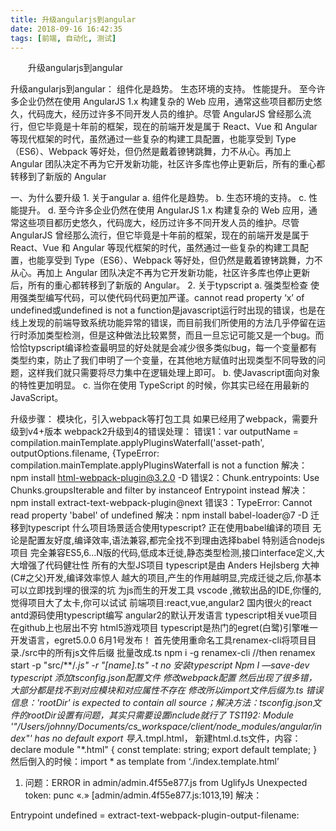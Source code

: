 ```yaml
---
title: 升级angularjs到angular
date: 2018-09-16 16:42:35
tags: [前端, 自动化, 测试]
---
```


&emsp;&emsp;升级angularjs到angular

<!--more-->

升级angularjs到angular：
组件化是趋势。
生态环境的支持。
性能提升。
至今许多企业仍然在使用 AngularJS 1.x 构建复杂的 Web 应用，通常这些项目都历史悠久，代码庞大，经历过许多不同开发人员的维护。尽管 AngularJS 曾经那么流行，但它毕竟是十年前的框架，现在的前端开发是属于 React、Vue 和 Angular 等现代框架的时代，虽然通过一些复杂的构建工具配置，也能享受到 Type（ES6）、Webpack 等好处，但仍然是戴着镣铐跳舞，力不从心。再加上 Angular 团队决定不再为它开发新功能，社区许多库也停止更新后，所有的重心都转移到了新版的 Angular


一、为什么要升级
        1. 关于angular
            a. 组件化是趋势。
            b. 生态环境的支持。
            c. 性能提升。
            d. 至今许多企业仍然在使用 AngularJS 1.x 构建复杂的 Web 应用，通常这些项目都历史悠久，代码庞大，经历过许多不同开发人员的维护。尽管 AngularJS 曾经那么流行，但它毕竟是十年前的框架，现在的前端开发是属于 React、Vue 和 Angular 等现代框架的时代，虽然通过一些复杂的构建工具配置，也能享受到 Type（ES6）、Webpack 等好处，但仍然是戴着镣铐跳舞，力不从心。再加上 Angular 团队决定不再为它开发新功能，社区许多库也停止更新后，所有的重心都转移到了新版的 Angular。
        2. 关于typscript
            a. 强类型检查
                使用强类型编写代码，可以使代码代码更加严谨。cannot read property ‘x’ of undefined或undefined is not a function是javascript运行时出现的错误，也是在线上发现的前端导致系统功能异常的错误，而目前我们所使用的方法几乎停留在运行时添加类型检测，但是这种做法比较累赘，而且一旦忘记可能又是一个bug。而恰恰typscript编译检查最明显的好处就是会减少很多类似bug，每一个变量都有类型约束，防止了我们申明了一个变量，在其他地方赋值时出现类型不同导致的问题，这样我们就只需要将尽力集中在逻辑处理上即可。
            b. 使Javascript面向对象的特性更加明显。
            c. 当你在使用 TypeScript 的时候，你其实已经在用最新的 JavaScript。


升级步骤：
模块化，引入webpack等打包工具
如果已经用了webpack，需要升级到v4+版本
webpack2升级到4的错误处理：
错误1：var outputName = compilation.mainTemplate.applyPluginsWaterfall('asset-path', outputOptions.filename, {TypeError: compilation.mainTemplate.applyPluginsWaterfall is not a function
解决：npm install html-webpack-plugin@3.2.0 -D
错误2：Chunk.entrypoints: Use Chunks.groupsIterable and filter by instanceof Entrypoint instead
解决：npm install extract-text-webpack-plugin@next
错误3：TypeError: Cannot read property 'babel' of undefined
解决：npm install babel-loader@7 -D
迁移到typescript
什么项目场景适合使用typescript?
正在使用babel编译的项目
无论是配置友好度,编译效率,语法兼容,都完全找不到理由选择babel
特别适合nodejs项目
完全兼容ES5,6...N版的代码,低成本迁徙,静态类型检测,接口interface定义,大大增强了代码健壮性
所有的大型JS项目
typescript是由 Anders Hejlsberg 大神(C#之父)开发,编译效率惊人
越大的项目,产生的作用越明显,完成迁徙之后,你基本可以立即找到埋的很深的坑
为js而生的开发工具 vscode ,微软出品的IDE,你懂的,觉得项目大了太卡,你可以试试
前端项目:react,vue,angular2
国内很火的react antd源码使用typescript编写
angular2的默认开发语言
typescript相关vue项目在github上也层出不穷
html5游戏项目
typescript是热门的egret(白鹭)引擎唯一开发语言，egret5.0.0 6月1号发布！
首先使用重命名工具renamex-cli将项目目录./src中的所有js文件后缀 批量改成.ts
npm i -g renamex-cli
//then
renamex start -p "src/**/*.js" -r "[name].ts" -t no
安装typescript
Npm I —save-dev typescript
添加tsconfig.json配置文件
修改webpack配置
然后出现了很多错，大部分都是找不到对应模块和对应属性不存在
修改所以import文件后缀为.ts
错误信息：'rootDir' is expected to contain all source；解决方法：tsconfig.json文件的rootDir设置有问题，其实只需要设置include就行了
TS1192: Module '"/Users/johnny/Documents/cs_workspace/client/node_modules/angular/index"' has no default export
导入*.tmpl.html， 新建html.d.ts文件，内容：declare module "*.html" {
    const template: string;
    export default template;
}
然后倒入的时候：import * as template from ‘./index.template.html’
1. 问题：ERROR in admin/admin.4f55e877.js from UglifyJs
Unexpected token: punc «.» [admin/admin.4f55e877.js:1013,19]
解决：

 Entrypoint undefined = extract-text-webpack-plugin-output-filename:
